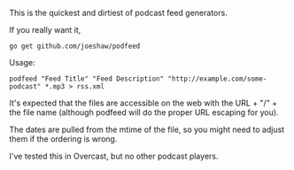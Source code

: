 This is the quickest and dirtiest of podcast feed generators.

If you really want it,

    go get github.com/joeshaw/podfeed

Usage:

    podfeed "Feed Title" "Feed Description" "http://example.com/some-podcast" *.mp3 > rss.xml

It's expected that the files are accessible on the web with the URL + "/" +
the file name (although podfeed will do the proper URL escaping for you).

The dates are pulled from the mtime of the file, so you might need to
adjust them if the ordering is wrong.

I've tested this in Overcast, but no other podcast players.
